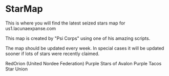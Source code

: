 StarMap
=======

This is where you will find the latest seized stars map for us1.lacunaexpanse.com

This map is created by "Psi Corps" using one of his amazing scripts.

The map should be updated every week. In special cases it will be updated sooner if lots of stars were recently claimed.

RedOrion (United Nordee Federation)
Purple Stars of Avalon
Purple Tacos Star Union